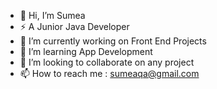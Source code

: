- 👋 Hi, I’m Sumea
- ⚡ A Junior Java Developer
- 🔭 I’m currently working on Front End Projects
- 🌱 I’m learning App Development
- 💞️ I’m looking to collaborate on any project
- 📫 How to reach me  : sumeaqa@gmail.com

<!---
Sumea1/Sumea1 is a ✨ special ✨ repository because its `README.md` (this file) appears on your GitHub profile.
You can click the Preview link to take a look at your changes.
--->
